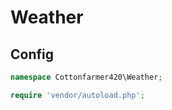 # Weather

## Config

```php
namespace Cottonfarmer420\Weather;

require 'vendor/autoload.php';
```
